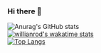### Hi there 👋

![Anurag's GitHub stats](https://github-readme-stats.vercel.app/api?username=yolofanhd&count_private=true&show_icons=true)<br>
[![willianrod's wakatime stats](https://github-readme-stats.vercel.app/api/wakatime?username=yolofanhd)](https://github.com/anuraghazra/github-readme-stats)<br>
[![Top Langs](https://github-readme-stats.vercel.app/api/top-langs/?username=yolofanhd&layout=compact)](https://github.com/anuraghazra/github-readme-stats)
